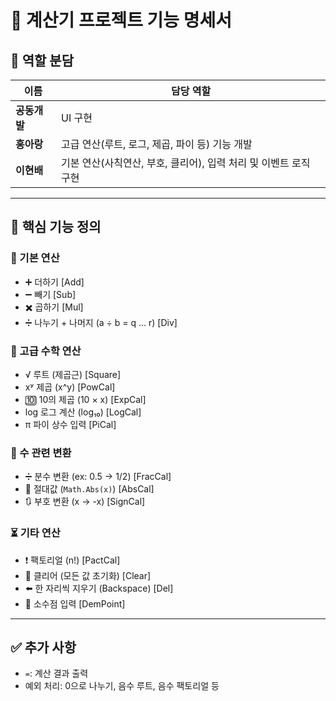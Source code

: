 # 📌 계산기 프로젝트 기능 명세서

## 👥 역할 분담

| 이름     | 담당 역할                                     |
|----------|-----------------------------------------------|
| **공동개발** | UI 구현 |
| **홍아랑** | 고급 연산(루트, 로그, 제곱, 파이 등) 기능 개발 |
| **이현배** | 기본 연산(사칙연산, 부호, 클리어), 입력 처리 및 이벤트 로직 구현 |

---

## 🧮 핵심 기능 정의

### 🔢 기본 연산
- ➕ 더하기  [Add]
- ➖ 빼기  [Sub]
- ✖️ 곱하기  [Mul]
- ➗ 나누기 + 나머지 (a ÷ b = q … r)  [Div]

### 🧠 고급 수학 연산
- √ 루트 (제곱근)  [Square]
- xʸ 제곱 (x^y)  [PowCal]
- 🔟 10의 제곱 (10 × x)  [ExpCal]
- log 로그 계산 (log₁₀)  [LogCal]
- π 파이 상수 입력  [PiCal]

### 🧾 수 관련 변환
- ➗ 분수 변환 (ex: 0.5 → 1/2)  [FracCal]
- 🔁 절대값 (`Math.Abs(x)`)  [AbsCal]
- 🔃 부호 변환 (x → -x)  [SignCal]

### ⏳ 기타 연산
- ❗ 팩토리얼 (n!)  [PactCal]
- 🧼 클리어 (모든 값 초기화)  [Clear]
- ⬅️ 한 자리씩 지우기 (Backspace)  [Del]
- 🔘 소수점 입력  [DemPoint]

---

## ✅ 추가 사항
- `=`: 계산 결과 출력
- 예외 처리: 0으로 나누기, 음수 루트, 음수 팩토리얼 등
